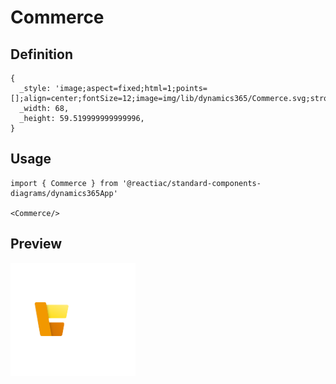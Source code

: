 # Commerce

## Definition

```
{
  _style: 'image;aspect=fixed;html=1;points=[];align=center;fontSize=12;image=img/lib/dynamics365/Commerce.svg;strokeColor=none;',
  _width: 68,
  _height: 59.519999999999996,
}
```

## Usage

```
import { Commerce } from '@reactiac/standard-components-diagrams/dynamics365App'

<Commerce/>
```

## Preview

<img src="./commerce.png" width="200"/>
